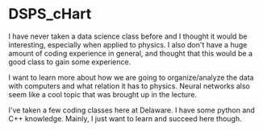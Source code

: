 # DSPS_cHart

I have never taken a data science class before and I thought it would be interesting, especially when applied to physics. I also don't have a huge amount of coding experience in general, and thought that this would be a good class to gain some experience. 

I want to learn more about how we are going to organize/analyze the data with computers and what relation it has to physics. Neural networks also seem like a cool topic that was brought up in the lecture. 

I've taken a few coding classes here at Delaware. I have some python and C++ knowledge. Mainly, I just want to learn and succeed here though. 
